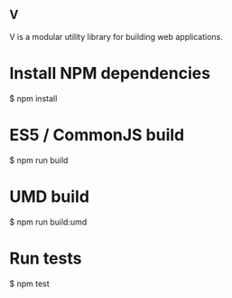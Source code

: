 ## V

V is a modular utility library for building web applications.

# Install NPM dependencies
$ npm install

# ES5 / CommonJS build
$ npm run build

# UMD build
$ npm run build:umd

# Run tests
$ npm test